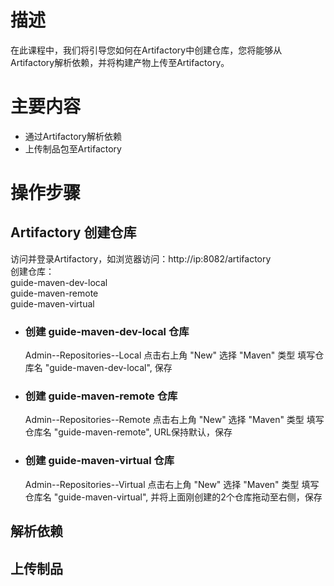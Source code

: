 # 描述
在此课程中，我们将引导您如何在Artifactory中创建仓库，您将能够从Artifactory解析依赖，并将构建产物上传至Artifactory。
# 主要内容
* 通过Artifactory解析依赖  
* 上传制品包至Artifactory
# 操作步骤
## Artifactory 创建仓库
访问并登录Artifactory，如浏览器访问：http://ip:8082/artifactory  
创建仓库：  
guide-maven-dev-local  
guide-maven-remote  
guide-maven-virtual  
* ### 创建 guide-maven-dev-local 仓库  
  Admin--Repositories--Local
  点击右上角 "New"
  选择 "Maven" 类型
  填写仓库名 "guide-maven-dev-local", 保存
* ### 创建 guide-maven-remote 仓库  
  Admin--Repositories--Remote
  点击右上角 "New"
  选择 "Maven" 类型
  填写仓库名 "guide-maven-remote", URL保持默认，保存
* ### 创建 guide-maven-virtual 仓库  
  Admin--Repositories--Virtual
  点击右上角 "New"
  选择 "Maven" 类型
  填写仓库名 "guide-maven-virtual", 并将上面刚创建的2个仓库拖动至右侧，保存
##  解析依赖  
##  上传制品  
